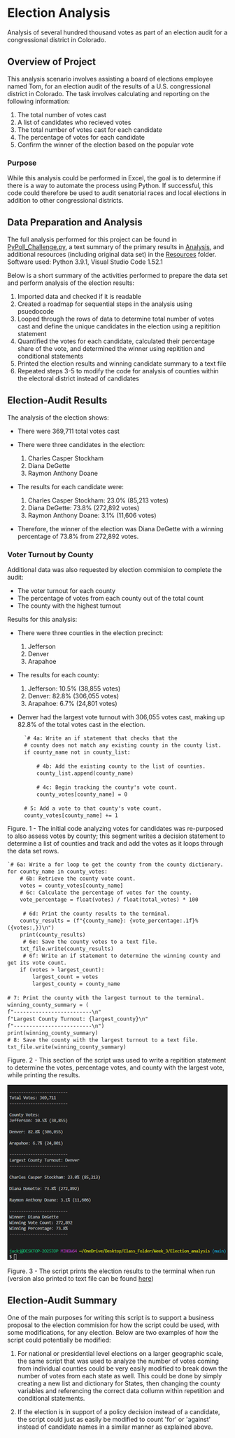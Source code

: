 # Election Analysis

Analysis of several hundred thousand votes as part of an election audit for a congressional district in Colorado.

## Overview of Project

This analysis scenario involves assisting a board of elections employee named Tom, for an election audit of the results of a U.S. congressional district in Colorado. The task involves calculating and reporting on the following information:

1. The total number of votes cast
2. A list of candidates who recieved votes
3. The total number of votes cast for each candidate
4. The percentage of votes for each candidate
5. Confirm the winner of the election based on the popular vote

### Purpose

While this analysis could be performed in Excel, the goal is to determine if there is a way to automate the process using Python. If successful, this code could therefore be used to audit senatorial races and local elections in addition to other congressional districts. 

## Data Preparation and Analysis

The full analysis performed for this project can be found in [PyPoll_Challenge.py](https://github.com/jkenning/Election_analysis/blob/main/PyPoll_Challenge.py), a text summary of the primary results in [Analysis](https://github.com/jkenning/Election_analysis/tree/main/Analysis), and additional resources (including original data set) in the [Resources](https://github.com/jkenning/Election_analysis/tree/main/Resources) folder. 
Software used: Python 3.9.1, Visual Studio Code 1.52.1

Below is a short summary of the activities performed to prepare the data set and perform analysis of the election results:

1. Imported data and checked if it is readable
2. Created a roadmap for sequential steps in the analysis using psuedocode
3. Looped through the rows of data to determine total number of votes cast and define the unique candidates in the election using a repitition statement
4. Quantified the votes for each candidate, calculated their percentage share of the vote, and determined the winner using repitition and conditional statements
5. Printed the election results and winning candidate summary to a text file
6. Repeated steps 3-5 to modify the code for analysis of counties within the electoral district instead of candidates

## Election-Audit Results

The analysis of the election shows:

* There were 369,711 total votes cast

* There were three candidates in the election:
    1. Charles Casper Stockham
    2. Diana DeGette
    3. Raymon Anthony Doane

* The results for each candidate were:
    1. Charles Casper Stockham: 23.0% (85,213 votes)
    2. Diana DeGette: 73.8% (272,892 votes)
    3. Raymon Anthony Doane: 3.1% (11,606 votes)

* Therefore, the winner of the election was Diana DeGette with a winning percentage of 73.8% from 272,892 votes.

### Voter Turnout by County

Additional data was also requested by election commision to complete the audit:

- The voter turnout for each county
- The percentage of votes from each county out of the total count
- The county with the highest turnout

Results for this analysis:

* There were three counties in the election precinct:
    1. Jefferson
    2. Denver
    3. Arapahoe

* The results for each county:
    1. Jefferson: 10.5% (38,855 votes)
    2. Denver: 82.8% (306,055 votes)
    3. Arapahoe: 6.7% (24,801 votes)

* Denver had the largest vote turnout with 306,055 votes cast, making up 82.8% of the total votes cast in the election.

        `# 4a: Write an if statement that checks that the
        # county does not match any existing county in the county list.
        if county_name not in county_list:

            # 4b: Add the existing county to the list of counties.
            county_list.append(county_name)

            # 4c: Begin tracking the county's vote count.
            county_votes[county_name] = 0

        # 5: Add a vote to that county's vote count.
        county_votes[county_name] += 1
        

Figure. 1 - The initial code analyzing votes for candidates was re-purposed to also assess votes by county; this segment writes a decision statement to determine a list of counties and track and add the votes as it loops through the data set rows. 

    `# 6a: Write a for loop to get the county from the county dictionary.
    for county_name in county_votes:
        # 6b: Retrieve the county vote count.
        votes = county_votes[county_name]
        # 6c: Calculate the percentage of votes for the county.
        vote_percentage = float(votes) / float(total_votes) * 100

         # 6d: Print the county results to the terminal.
        county_results = (f"{county_name}: {vote_percentage:.1f}% ({votes:,})\n")
        print(county_results)
         # 6e: Save the county votes to a text file.
        txt_file.write(county_results)
         # 6f: Write an if statement to determine the winning county and get its vote count.
        if (votes > largest_count):
            largest_count = votes
            largest_county = county_name

    # 7: Print the county with the largest turnout to the terminal.
    winning_county_summary = (
    f"-------------------------\n"
    f"Largest County Turnout: {largest_county}\n"
    f"-------------------------\n")
    print(winning_county_summary)
    # 8: Save the county with the largest turnout to a text file.
    txt_file.write(winning_county_summary)

Figure. 2 - This section of the script was used to write a repitition statement to determine the votes, percentage votes, and county with the largest vote, while printing the results. 

![Terminal output](Resources/printed_results_terminal.png)

Figure. 3 - The script prints the election results to the terminal when run (version also printed to text file can be found [here](https://github.com/jkenning/Election_analysis/blob/main/Analysis/election_results.txt))

## Election-Audit Summary

One of the main purposes for writing this script is to support a business proposal to the election commision for how the script could be used, with some modifications, for any election. Below are two examples of how the script could potentially be modified:

1. For national or presidential level elections on a larger geographic scale, the same script that was used to analyze the number of votes coming from individual counties could be very easily modified to break down the number of votes from each state as well. This could be done by simply creating a new list and dictionary for States, then changing the county variables and referencing the correct data collumn within repetition and conditional statements.

2. If the election is in support of a policy decision instead of a candidate, the script could just as easily be modified to count 'for' or 'against' instead of candidate names in a similar manner as explained above. 